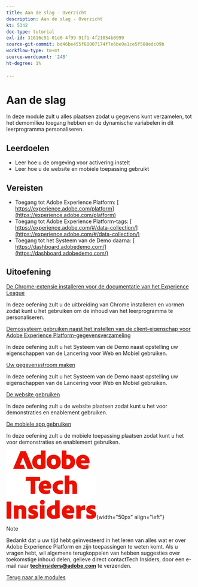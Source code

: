 ```yaml
---
title: Aan de slag - Overzicht
description: Aan de slag - Overzicht
kt: 5342
doc-type: tutorial
exl-id: 31616c51-01e0-4f99-91f1-4f21054b0999
source-git-commit: bd46be455f88007174f7e6be9a1ce5f508edc09b
workflow-type: tm+mt
source-wordcount: '248'
ht-degree: 1%

---
```


# Aan de slag

In deze module zult u alles plaatsen zodat u gegevens kunt verzamelen, tot het demomilieu toegang hebben en de dynamische variabelen in dit leerprogramma personaliseren.

## Leerdoelen

- Leer hoe u de omgeving voor activering instelt
- Leer hoe u de website en mobiele toepassing gebruikt

## Vereisten

- Toegang tot Adobe Experience Platform: [ https://experience.adobe.com/platform](https://experience.adobe.com/platform)
- Toegang tot Adobe Experience Platform-tags: [ https://experience.adobe.com/#/data-collection/](https://experience.adobe.com/#/data-collection/)
- Toegang tot het Systeem van de Demo daarna: [ https://dashboard.adobedemo.com/](https://dashboard.adobedemo.com/)

## Uitoefening

[De Chrome-extensie installeren voor de documentatie van het Experience League](./ex1.md)

In deze oefening zult u de uitbreiding van Chrome installeren en vormen zodat kunt u het gebruiken om de inhoud van het leerprogramma te personaliseren.

[Demosysteem gebruiken naast het instellen van de client-eigenschap voor Adobe Experience Platform-gegevensverzameling](./ex2.md)

In deze oefening zult u het Systeem van de Demo naast opstelling uw eigenschappen van de Lancering voor Web en Mobiel gebruiken.

[Uw gegevensstroom maken](./ex3.md)

In deze oefening zult u het Systeem van de Demo naast opstelling uw eigenschappen van de Lancering voor Web en Mobiel gebruiken.

[De website gebruiken](./ex4.md)

In deze oefening zult u de website plaatsen zodat kunt u het voor demonstraties en enablement gebruiken.

[De mobiele app gebruiken](./ex5.md)

In deze oefening zult u de mobiele toepassing plaatsen zodat kunt u het voor demonstraties en enablement gebruiken.

![ Indexen van de Tech ](./../../../assets/images/techinsiders.png){width="50px" align="left"}

>[!NOTE]
>
>Bedankt dat u uw tijd hebt geïnvesteerd in het leren van alles wat er over Adobe Experience Platform en zijn toepassingen te weten komt. Als u vragen hebt, wil algemene terugkoppelen van hebben suggesties over toekomstige inhoud delen, gelieve direct contactTech Insiders, door een e-mail naar **techinsiders@adobe.com** te verzenden.

[Terug naar alle modules](../../../overview.md)

